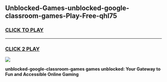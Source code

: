 
## Unblocked-Games-unblocked-google-classroom-games-Play-Free-qhl75
<h3>
<a href="https://premium76.site?title=unblocked-google-classroom-games&ref=09A">CLICK TO PLAY</a></h3>
<hr>

<h3>
<a href="https://premium76.site?title=unblocked-google-classroom-games&ref=09A">CLICK 2 PLAY</a>
  
</h3>

<a href="https://premium76.site?title=unblocked-google-classroom-games&ref=09A"><img src="https://clearcache.store/games.png"></a>


**unblocked-google-classroom-games games unblocked: Your Gateway to Fun and Accessible Online Gaming**
